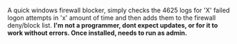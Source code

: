 A quick windows firewall blocker, simply checks the 4625 logs for 'X' failed logon attempts in 'x' amount of time and then adds them to the firewall deny/block list. 
**I'm not a programmer, dont expect updates, or for it to work without errors. Once installed, needs to run as admin.**
